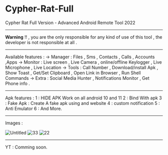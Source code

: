 # Cypher-Rat-Full
Cypher Rat Full Version - Advanced Android Remote Tool 2022

-------------------------

**Warning** !! , you are the only responsible for any kind of use of this tool , the developer is not responsible at all .


--------------
Available features :
-> Manager : Files , Sms , Contacts , Calls , Accounts ,Apps
-> Monitor : Live screen , Live Camera , online/offline Keylogger , Live Microphone , Live Location
-> Tools : Call Number , Download/install Apk , Show Toast , Get/Set Clipboard , Open Link in Browser , Run Shell Commands
-> Extra : Social Media Hunter , Notifications Monitor , Get Phone info .

--------------
Apk features :
1 : HIDE APK Work on all android 10 and 11
2 : Bind With apk
3 : Fake Apk : Create A fake apk using and website
4 : custom notification 
5 : Anti Emulator
6 : And More.

--------------
Images : 

![Untitled](https://user-images.githubusercontent.com/54191699/154522190-89317b03-ff03-4558-9b7f-8c8e5e026728.png)
![33](https://user-images.githubusercontent.com/54191699/154522248-7a67548e-2dbb-472d-94c5-f15c98055a5a.png)
![22](https://user-images.githubusercontent.com/54191699/154522261-deede150-ae0f-4a8b-9f11-ad889c326f90.png)

--------------
YT : Comming soon.

